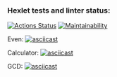 ### Hexlet tests and linter status:
[![Actions Status](https://github.com/ArtemB91/java-project-lvl1/workflows/hexlet-check/badge.svg)](https://github.com/ArtemB91/java-project-lvl1/actions)
[![Maintainability](https://api.codeclimate.com/v1/badges/7f35f6e035d0a0c57554/maintainability)](https://codeclimate.com/github/ArtemB91/java-project-lvl1/maintainability)

Even:
[![asciicast](https://asciinema.org/a/uxcPwXZG7a4iVWW6odicPTEOq.svg)](https://asciinema.org/a/uxcPwXZG7a4iVWW6odicPTEOq)

Calculator:
[![asciicast](https://asciinema.org/a/zx8KjbmN6CxHCSDrtYZgonuPN.svg)](https://asciinema.org/a/zx8KjbmN6CxHCSDrtYZgonuPN)

GCD:
[![asciicast](https://asciinema.org/a/RAFgGT33f86yuq1g9lbGx1K1r.svg)](https://asciinema.org/a/RAFgGT33f86yuq1g9lbGx1K1r)